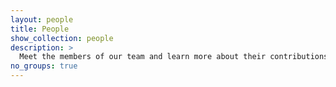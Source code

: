 ```yaml
---
layout: people
title: People
show_collection: people
description: >
  Meet the members of our team and learn more about their contributions. 
no_groups: true
---
```


